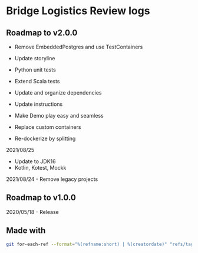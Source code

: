 # Bridge Logistics Review logs

## Roadmap to v2.0.0

- Remove EmbeddedPostgres and use TestContainers
- Update storyline
- Python unit tests
- Extend Scala tests
- Update and organize dependencies
- Update instructions
- Make Demo play easy and seamless

- Replace custom containers
- Re-dockerize by splitting

2021/08/25 
- Update to JDK16
- Kotlin, Kotest, Mockk

2021/08/24 - Remove legacy projects

## Roadmap to v1.0.0

2020/05/18 - Release

## Made with

```bash
git for-each-ref --format="%(refname:short) | %(creatordate)" "refs/tags/*"
```
